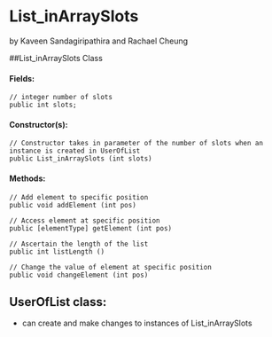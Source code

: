 
# List_inArraySlots
by Kaveen Sandagiripathira and Rachael Cheung

##List_inArraySlots Class
#### Fields:
```
// integer number of slots
public int slots;
```

#### Constructor(s):
```
// Constructor takes in parameter of the number of slots when an instance is created in UserOfList
public List_inArraySlots (int slots)
```

#### Methods:
``` 
// Add element to specific position
public void addElement (int pos)

// Access element at specific position
public [elementType] getElement (int pos)

// Ascertain the length of the list
public int listLength ()

// Change the value of element at specific position
public void changeElement (int pos)
```

## UserOfList class:
 - can create and make changes to instances of List_inArraySlots
 


